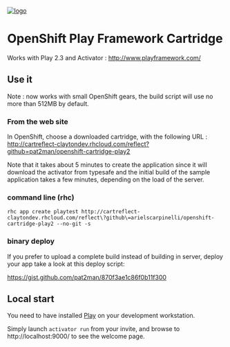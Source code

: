 [![logo](https://playframework.com/assets/images/logos/play_full_color.png)](http://www.playframework.com/)

# OpenShift Play Framework Cartridge

Works with Play 2.3 and Activator : http://www.playframework.com/

## Use it

Note : now works with small OpenShift gears, the build script will use no more than 512MB by default.

### From the web site

In OpenShift, choose a downloaded cartridge, with the following URL : http://cartreflect-claytondev.rhcloud.com/reflect?github=pat2man/openshift-cartridge-play2

Note that it takes about 5 minutes to create the application since it will download the activator from typesafe and the initial build of the sample application takes a few minutes, depending on the load of the server.

### command line (rhc)

```rhc app create playtest http://cartreflect-claytondev.rhcloud.com/reflect\?github\=arielscarpinelli/openshift-cartridge-play2 --no-git -s```


### binary deploy 
If you prefer to upload a complete build instead of building in server, deploy your app take a look at this deploy script:

https://gist.github.com/pat2man/870f3ae1c86f0b11f300


## Local start

You need to have installed [Play](http://www.playframework.com/) on your development workstation.

Simply launch ```activator run``` from your invite, and browse to http://localhost:9000/ to see the welcome page.
